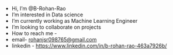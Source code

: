 - Hi, I’m @B-Rohan-Rao
- I’m interested in Data science
- I’m currently working as Machine Learning Engineer
- I’m looking to collaborate on projects
- How to reach me -
-    email- rohanjsr098765@gmail.com  
-    linkedin - https://www.linkedin.com/in/b-rohan-rao-463a7926b/


<!---
B-Rohan-Rao/B-Rohan-Rao is a ✨ special ✨ repository because its `README.md` (this file) appears on your GitHub profile.
You can click the Preview link to take a look at your changes.
--->
